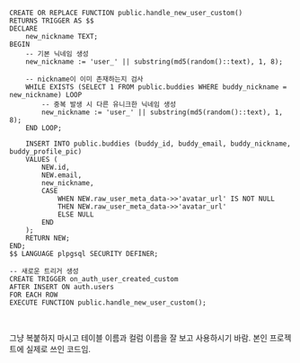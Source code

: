 <pre id="code_1721498759419" class="sql" data-ke-language="sql" data-ke-type="codeblock"><code>CREATE OR REPLACE FUNCTION public.handle_new_user_custom() 
RETURNS TRIGGER AS $$ 
DECLARE
    new_nickname TEXT;
BEGIN
    -- 기본 닉네임 생성
    new_nickname := 'user_' || substring(md5(random()::text), 1, 8);

    -- nickname이 이미 존재하는지 검사
    WHILE EXISTS (SELECT 1 FROM public.buddies WHERE buddy_nickname = new_nickname) LOOP
        -- 중복 발생 시 다른 유니크한 닉네임 생성
        new_nickname := 'user_' || substring(md5(random()::text), 1, 8);
    END LOOP;

    INSERT INTO public.buddies (buddy_id, buddy_email, buddy_nickname, buddy_profile_pic) 
    VALUES (
        NEW.id, 
        NEW.email, 
        new_nickname,
        CASE 
            WHEN NEW.raw_user_meta_data-&gt;&gt;'avatar_url' IS NOT NULL 
            THEN NEW.raw_user_meta_data-&gt;&gt;'avatar_url' 
            ELSE NULL 
        END
    ); 
    RETURN NEW; 
END; 
$$ LANGUAGE plpgsql SECURITY DEFINER;

-- 새로운 트리거 생성
CREATE TRIGGER on_auth_user_created_custom 
AFTER INSERT ON auth.users 
FOR EACH ROW 
EXECUTE FUNCTION public.handle_new_user_custom();</code></pre>
<p data-ke-size="size16">&nbsp;</p>
<p data-ke-size="size16">그냥 복붙하지 마시고 테이블 이름과 컬럼 이름을 잘 보고 사용하시기 바람. 본인 프로젝트에 실제로 쓰인 코드임.</p>